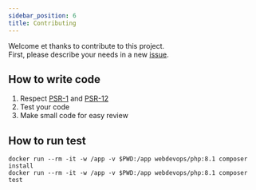 ```yaml
---
sidebar_position: 6
title: Contributing
---
```


Welcome et thanks to contribute to this project.  
First, please describe your needs in a new [issue](https://github.com/litesaml/lightsaml/issues).

## How to write code

1. Respect [PSR-1](https://www.php-fig.org/psr/psr-1/) and [PSR-12](https://www.php-fig.org/psr/psr-12/)
2. Test your code
3. Make small code for easy review

## How to run test

```shell
docker run --rm -it -w /app -v $PWD:/app webdevops/php:8.1 composer install
docker run --rm -it -w /app -v $PWD:/app webdevops/php:8.1 composer test
```
